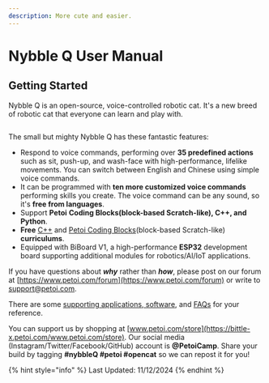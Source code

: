 ```yaml
---
description: More cute and easier.
---
```


# Nybble Q User Manual

## Getting Started

Nybble Q is an open-source, voice-controlled robotic cat. It's a new breed of robotic cat that everyone can learn and play with.

<figure><img src="broken-reference" alt=""><figcaption></figcaption></figure>

The small but mighty Nybble Q has these fantastic features:

* Respond to voice commands, performing over **35 predefined actions** such as sit, push-up, and wash-face with high-performance, lifelike movements. You can switch between English and Chinese using simple voice commands.
* It can be programmed with **ten more customized voice commands** performing skills you create. The voice command can be any sound, so it's **free from languages**.
* Support **Petoi** **Coding Blocks(block-based Scratch-like), C++, and Python**.
* **Free** [C++](https://www.petoi.com/pages/free-cplusplus-quadruped-robotics-curriculum) and [Petoi Coding Blocks](https://www.petoi.com/pages/free-quadruped-robotics-curriculum-scratch-coding)(block-based Scratch-like) **curriculums**.
* Equipped with BiBoard V1, a high-performance **ESP32** development board supporting additional modules for robotics/AI/IoT applications.

If you have questions about _**why**_ rather than _**how**_, please post on our forum at [https://www.petoi.com/forum](https://www.petoi.com/forum) or write to [support@petoi.com](mailto:support@petoi.com).

There are some [supporting applications, software](https://docs.petoi.com/technical-support/supporting-application-and-software), and [FAQs](https://docs.petoi.com/technical-support/faq-frequently-asked-questions) for your reference.

You can support us by shopping at [www.petoi.com/store](https://bittle-x.petoi.com/www.petoi.com/store). Our social media (Instagram/Twitter/Facebook/GitHub) account is **@PetoiCamp**. Share your build by tagging **#nybbleQ #petoi #opencat** so we can repost it for you!

{% hint style="info" %}
Last Updated: 11/12/2024
{% endhint %}
